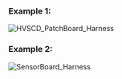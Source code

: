 ### Example 1:

![HVSCD_PatchBoard_Harness](https://github.com/user-attachments/assets/c4c97b8f-50dd-4295-8fe9-f4b42845feb9)

### Example 2:

![SensorBoard_Harness](https://github.com/user-attachments/assets/bdc25644-3440-4a1f-b682-57ceaa767852)
